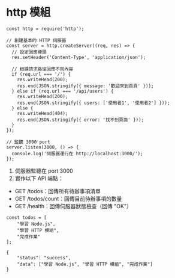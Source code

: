 # http 模組

```
const http = require('http');

// 創建基本的 HTTP 伺服器
const server = http.createServer((req, res) => {
  // 設定回應標頭
  res.setHeader('Content-Type', 'application/json');
  
  // 根據請求路徑回應不同內容
  if (req.url === '/') {
    res.writeHead(200);
    res.end(JSON.stringify({ message: '歡迎來到首頁' }));
  } else if (req.url === '/api/users') {
    res.writeHead(200);
    res.end(JSON.stringify({ users: ['使用者1', '使用者2'] }));
  } else {
    res.writeHead(404);
    res.end(JSON.stringify({ error: '找不到頁面' }));
  }
});

// 監聽 3000 port
server.listen(3000, () => {
  console.log('伺服器運行在 http://localhost:3000/');
});
```

1. 伺服器監聽在 port 3000
2. 實作以下 API 端點：
 - GET /todos：回傳所有待辦事項清單
 - GET /todos/count：回傳目前待辦事項的數量
 - GET /health：回傳伺服器狀態檢查（回傳 "OK"）

```
const todos = [
    "學習 Node.js",
    "學習 HTTP 模組",
    "完成作業"
];
```

```
{
    "status": "success",
    "data": ["學習 Node.js", "學習 HTTP 模組", "完成作業"]
}
```